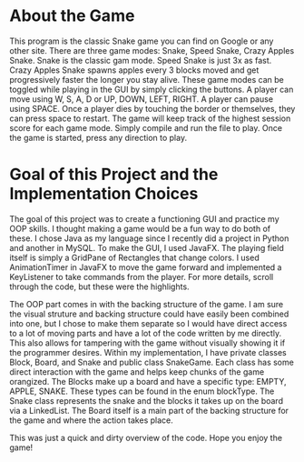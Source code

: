# About the Game
This program is the classic Snake game you can find on Google or any other site. There are three game modes: Snake, Speed Snake, Crazy Apples Snake. Snake is the classic gam mode. Speed Snake is just 3x as fast. Crazy Apples Snake spawns apples every 3 blocks moved
and get progressively faster the longer you stay alive. These game modes can be toggled while playing in the GUI by simply clicking the buttons. A player can move using W, S, A, D or UP, DOWN, LEFT, RIGHT. A player can pause using SPACE.
Once a player dies by touching the border or themselves, they can press space to restart. The game will keep track of the highest session score for each game mode. Simply compile and run the file to play. Once the game is started, press any direction to play.

# Goal of this Project and the Implementation Choices
The goal of this project was to create a functioning GUI and practice my OOP skills. I thought making a game would be a fun way to do both of these. I chose Java as my language since I recently did a project in Python and another in MySQL.
To make the GUI, I used JavaFX. The playing field itself is simply a GridPane of Rectangles that change colors. I used AnimationTimer in JavaFX to move the game forward and implemented a KeyListener to take commands from the player. For more details, scroll through
the code, but these were the highlights.

The OOP part comes in with the backing structure of the game. I am sure the visual struture and backing structure could have easily been combined into one, but I chose to make them separate so I would have direct access to a lot of moving parts and have a lot
of the code written by me directly. This also allows for tampering with the game without visually showing it if the programmer desires. Within my implementation, I have private classes Block, Board, and Snake and public class SnakeGame. 
Each class has some direct interaction with the game and helps keep chunks of the game orangized. The Blocks make up a board and have a specific type: EMPTY, APPLE, SNAKE. These types can be found in the enum blockType. The Snake class represents the snake
and the blocks it takes up on the board via a LinkedList. The Board itself is a main part of the backing structure for the game and where the action takes place.

This was just a quick and dirty overview of the code. Hope you enjoy the game!

